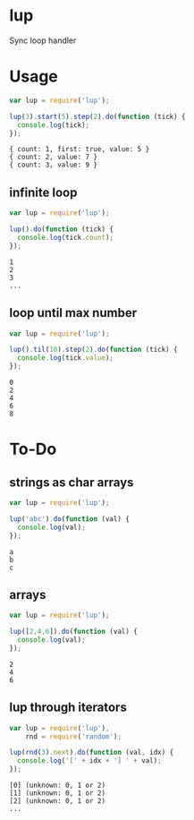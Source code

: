 # lup

Sync loop handler

# Usage

```js
var lup = require('lup');

lup(3).start(5).step(2).do(function (tick) {
  console.log(tick);
});
```

    { count: 1, first: true, value: 5 }
    { count: 2, value: 7 }
    { count: 3, value: 9 }

## infinite loop

```js
var lup = require('lup');

lup().do(function (tick) {
  console.log(tick.count);
});
```

    1
    2
    3
    ...

## loop until max number

```js
var lup = require('lup');

lup().til(10).step(2).do(function (tick) {
  console.log(tick.value);
});
```

    0
    2
    4
    6
    8

# To-Do

## strings as char arrays

```js
var lup = require('lup');

lup('abc').do(function (val) {
  console.log(val);
});
```

    a
    b
    c

## arrays

```js
var lup = require('lup');

lup([2,4,6]).do(function (val) {
  console.log(val);
});
```

    2
    4
    6

## lup through iterators

```js
var lup = require('lup'),
    rnd = require('random');

lup(rnd(3).next).do(function (val, idx) {
  console.log('[' + idx + '] ' + val);
});
```

    [0] (unknown: 0, 1 or 2)
    [1] (unknown: 0, 1 or 2)
    [2] (unknown: 0, 1 or 2)
    ...
